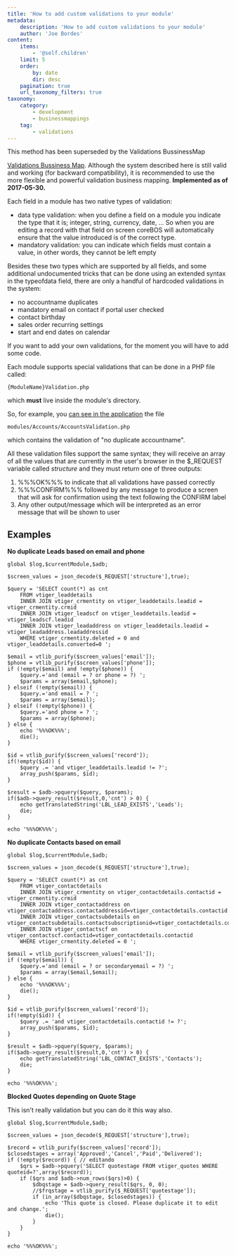 ```yaml
---
title: 'How to add custom validations to your module'
metadata:
    description: 'How to add custom validations to your module'
    author: 'Joe Bordes'
content:
    items:
        - '@self.children'
    limit: 5
    order:
        by: date
        dir: desc
    pagination: true
    url_taxonomy_filters: true
taxonomy:
    category:
        - development
        - businessmappings
    tag:
        - validations
---
```


<div class="notices red">This method has been superseded by the Validations BussinessMap</div>

[Validations Bussiness Map](../../../../05.configuration-tools/02.business-maps/26.validations). Although the system described here is still valid and working (for backward compatibility), it is recommended to use the more flexible and powerful validation business mapping. <strong>Implemented as of 2017-05-30.</strong>

Each field in a module has two native types of validation:

- data type validation: when you define a field on a module you indicate the type that it is; integer, string, currency, date, ...  So when you are editing a record with that field on screen coreBOS will automatically ensure that the value introduced is of the correct type.
- mandatory validation: you can indicate which fields must contain a value, in other words, they cannot be left empty

Besides these two types which are supported by all fields, and some
additional undocumented tricks that can be done using an extended syntax
in the typeofdata field, there are only a handful of hardcoded
validations in the system:

- no accountname duplicates
- mandatory email on contact if portal user checked
- contact birthday
- sales order recurring settings
- start and end dates on calendar

If you want to add your own validations, for the moment you will have to
add some code.

Each module supports special validations that can be done in a PHP file
called:

    {ModuleName}Validation.php

which **must** live inside the module's directory.

So, for example, you [can see in the
application](https://github.com/tsolucio/corebos/blob/master/modules/Accounts/AccountsValidation.php)
the file

    modules/Accounts/AccountsValidation.php

which contains the validation of "no duplicate accountname".

All these validation files support the same syntax; they will receive an
array of all the values that are currently in the user's browser in the
$\_REQUEST variable called *structure* and they must return one of three
outputs:

1.  %%%OK%%% to indicate that all validations have passed correctly
2.  %%%CONFIRM%%% followed by any message to produce a screen that will
    ask for confirmation using the text following the CONFIRM label
3.  Any other output/message which will be interpreted as an error
    message that will be shown to user

Examples
--------

**No duplicate Leads based on email and phone**

    global $log,$currentModule,$adb;

    $screen_values = json_decode($_REQUEST['structure'],true);

    $query = 'SELECT count(*) as cnt
        FROM vtiger_leaddetails
        INNER JOIN vtiger_crmentity on vtiger_leaddetails.leadid = vtiger_crmentity.crmid
        INNER JOIN vtiger_leadscf on vtiger_leaddetails.leadid = vtiger_leadscf.leadid
        INNER JOIN vtiger_leadaddress on vtiger_leaddetails.leadid = vtiger_leadaddress.leadaddressid
        WHERE vtiger_crmentity.deleted = 0 and vtiger_leaddetails.converted=0 ';

    $email = vtlib_purify($screen_values['email']);
    $phone = vtlib_purify($screen_values['phone']);
    if (!empty($email) and !empty($phone)) {
        $query.='and (email = ? or phone = ?) ';
        $params = array($email,$phone);
    } elseif (!empty($email)) {
        $query.='and email = ? ';
        $params = array($email);
    } elseif (!empty($phone)) {
        $query.='and phone = ? ';
        $params = array($phone);
    } else {
        echo '%%%OK%%%';
        die();
    }

    $id = vtlib_purify($screen_values['record']);
    if(!empty($id)) {
        $query .= 'and vtiger_leaddetails.leadid != ?';
        array_push($params, $id);
    }

    $result = $adb->pquery($query, $params);
    if($adb->query_result($result,0,'cnt') > 0) {
        echo getTranslatedString('LBL_LEAD_EXISTS','Leads');
        die;
    }

    echo '%%%OK%%%';

**No duplicate Contacts based on email**

    global $log,$currentModule,$adb;

    $screen_values = json_decode($_REQUEST['structure'],true);

    $query = 'SELECT count(*) as cnt
        FROM vtiger_contactdetails
        INNER JOIN vtiger_crmentity on vtiger_contactdetails.contactid = vtiger_crmentity.crmid
        INNER JOIN vtiger_contactaddress on vtiger_contactaddress.contactaddressid=vtiger_contactdetails.contactid
        INNER JOIN vtiger_contactsubdetails on vtiger_contactsubdetails.contactsubscriptionid=vtiger_contactdetails.contactid
        INNER JOIN vtiger_contactscf on vtiger_contactscf.contactid=vtiger_contactdetails.contactid
        WHERE vtiger_crmentity.deleted = 0 ';

    $email = vtlib_purify($screen_values['email']);
    if (!empty($email)) {
        $query.='and (email = ? or secondaryemail = ?) ';
        $params = array($email,$email);
    } else {
        echo '%%%OK%%%';
        die();
    }

    $id = vtlib_purify($screen_values['record']);
    if(!empty($id)) {
        $query .= 'and vtiger_contactdetails.contactid != ?';
        array_push($params, $id);
    }

    $result = $adb->pquery($query, $params);
    if($adb->query_result($result,0,'cnt') > 0) {
        echo getTranslatedString('LBL_CONTACT_EXISTS','Contacts');
        die;
    }

    echo '%%%OK%%%';

**Blocked Quotes depending on Quote Stage**

<div class="notices blue"> This isn't really validation but you
can do it this way also.</div>

    global $log,$currentModule,$adb;

    $screen_values = json_decode($_REQUEST['structure'],true);

    $record = vtlib_purify($screen_values['record']);
    $closedstages = array('Approved','Cancel','Paid','Delivered');
    if (!empty($record)) { // editando
        $qrs = $adb->pquery('SELECT quotestage FROM vtiger_quotes WHERE quoteid=?',array($record));
        if ($qrs and $adb->num_rows($qrs)>0) {
            $dbqstage = $adb->query_result($qrs, 0, 0);
            //$frqstage = vtlib_purify($_REQUEST['quotestage']);
            if (in_array($dbqstage, $closedstages)) {
                echo 'This quote is closed. Please duplicate it to edit and change.';
                die();
            }
        }
    }

    echo '%%%OK%%%';
